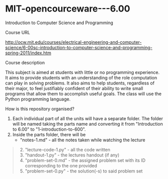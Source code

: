 MIT-opencourceware---6.00
=========================

Introduction to Computer Science and Programming

Course URL

http://ocw.mit.edu/courses/electrical-engineering-and-computer-science/6-00sc-introduction-to-computer-science-and-programming-spring-2011/index.htm

Course description

This subject is aimed at students with little or no programming experience. It aims to provide students with an understanding of the role computation can play in solving problems. It also aims to help students, regardless of their major, to feel justifiably confident of their ability to write small programs that allow them to accomplish useful goals. The class will use the Python programming language.

How is this repository organised?

1. Each individual part of all the units will have a separate folder. The folder will be named taking the parts name and converting it from "Introduction to 6.00" to "1-introduction-to-600".
2. Inside the parts folder, there will be
    - "notes-1.md" - all the notes taken while watching the lecture

> 2. "lecture-code-1.py" - all the code written
> 3. "handout-1.py" - the lectures handout (if any)
> 4. "problem-set-0.md" - the assigned problem set with its ID corresponding to the one provided
> 5. "problem-set-0.py" - the solution(-s) to said problem set

